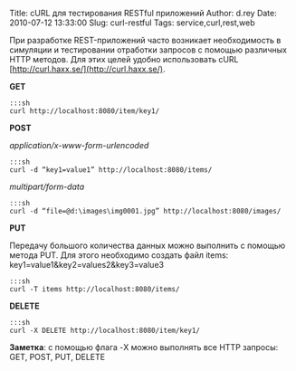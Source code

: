 Title: cURL для тестирования RESTful приложений
Author: d.rey
Date: 2010-07-12 13:33:00
Slug: curl-restful
Tags: service,curl,rest,web

При разработке REST-приложений часто возникает необходимость в симуляции и тестировании отработки запросов с помощью различных HTTP методов. Для этих целей удобно использовать cURL [http://curl.haxx.se/](http://curl.haxx.se/). 

**GET**

    :::sh
    curl http://localhost:8080/item/key1/

**POST**

_application/x-www-form-urlencoded_ 

    :::sh
    curl -d “key1=value1” http://localhost:8080/items/

_multipart/form-data_ 

    :::sh
    curl -d “file=@d:\images\img0001.jpg” http://localhost:8080/images/

**PUT**

Передачу большого количества данных можно выполнить с помощью метода PUT. Для этого необходимо создать файл items: key1=value1&key2=values2&key3=value3 

    :::sh
    curl -T items http://localhost:8080/items/ 

**DELETE**

    :::sh
    curl -X DELETE http://localhost:8080/item/key1/

**Заметка**: с помощью флага -X можно выполнять все HTTP запросы: GET, POST, PUT, DELETE
